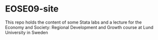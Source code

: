 # EOSE09-site

This repo holds the content of some Stata labs and a lecture for the Economy and Society: Regional Development and Growth course at Lund University in Sweden
